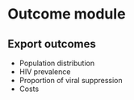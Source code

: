 # Outcome module

## Export outcomes

* Population distribution
* HIV prevalence
* Proportion of viral suppression
* Costs
